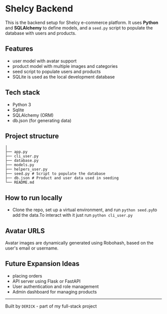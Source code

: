 # Shelcy Backend

This is the backend setup for Shelcy e-commerce platform. It uses **Python** and **SQLAlchemy** to define models, and a `seed.py` script to populate the database with users and products.



## Features

- user model with avatar support
- product model with multiple images and categories
- seed script to populate users and products
- SQLite is used as the local development database



## Tech stack 

- Python 3
- Sqlite
- SQLAlchemy (ORM)
- db.json (for generating data)

## Project structure 

```shelcy-backend/
│
├── app.py
├── cli_user.py
├── database.py
├── models.py
├── helpers_user.py
├── seed.py # Script to populate the database
├── db.json # Product and user data used in seeding
└── README.md
```

## How to run locally
- Clone the repo, set up a virtual environment, and run `python seed.py`to add the data.To interact with it just run `python cli_user.py`

## Avatar URLS
Avatar images are dynamically generated using Robohash, based on the user's email or username.

## Future Expansion Ideas
- placing orders
- API server using Flask or FastAPI
- User authentication and role management
- Admin dashboard for managing products

---

Built by `DERICK` - part of my full-stack project 

